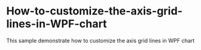 # How-to-customize-the-axis-grid-lines-in-WPF-chart
This sample demonstrate how to customize the axis grid lines in WPF chart
